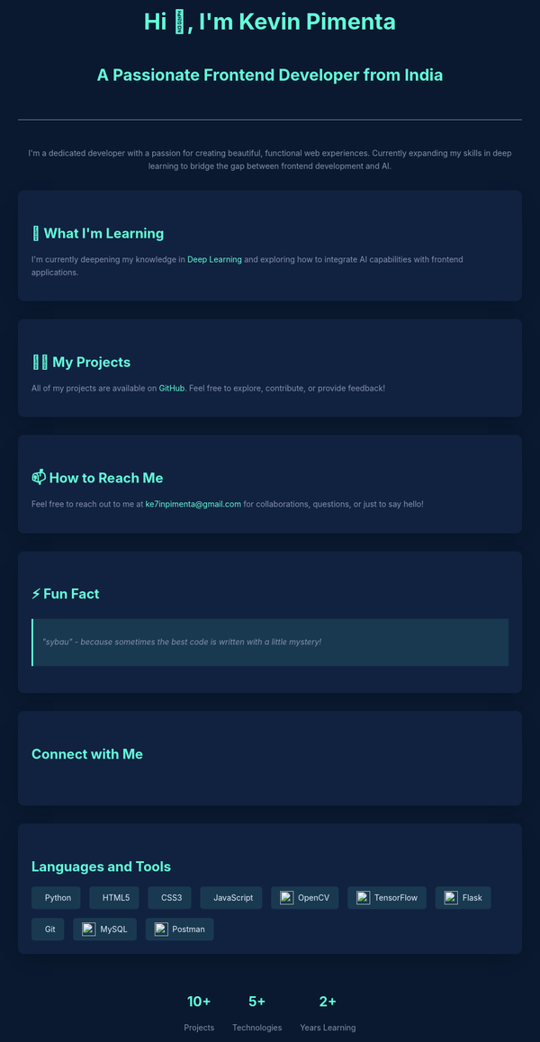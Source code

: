 <!DOCTYPE html>
<html lang="en">
<head>
  <meta charset="UTF-8" />
  <meta name="viewport" content="width=device-width, initial-scale=1.0" />
  <title>Kevin Pimenta - Frontend Developer</title>

  <!-- Google Fonts -->
  <link href="https://fonts.googleapis.com/css2?family=Fira+Code&family=Inter:wght@400;600&display=swap" rel="stylesheet">

  <!-- Font Awesome -->
  <link rel="stylesheet" href="https://cdnjs.cloudflare.com/ajax/libs/font-awesome/6.4.0/css/all.min.css" />

  <style>
    :root {
      --primary-color: #64ffda;
      --secondary-color: #8892b0;
      --background-color: #0a192f;
      --light-background: #112240;
      --text-color: #e6f1ff;
      --font-mono: 'Fira Code', monospace;
    }

    * {
      margin: 0;
      padding: 0;
      box-sizing: border-box;
    }

    body {
      font-family: 'Inter', system-ui, sans-serif;
      background-color: var(--background-color);
      color: var(--text-color);
      line-height: 1.6;
      padding: 2rem;
      max-width: 1000px;
      margin: 0 auto;
    }

    .header {
      text-align: center;
      margin-bottom: 3rem;
      padding: 2rem 0;
      border-bottom: 1px solid var(--secondary-color);
    }

    h1 {
      font-size: 2.5rem;
      margin-bottom: 0.5rem;
      color: var(--primary-color);
    }

    h2 {
      font-size: 1.8rem;
      margin-bottom: 1.5rem;
      color: var(--primary-color);
    }

    h3 {
      font-size: 1.5rem;
      margin-bottom: 1rem;
      color: var(--primary-color);
    }

    p {
      margin-bottom: 1rem;
      color: var(--secondary-color);
    }

    .intro {
      text-align: center;
      margin-bottom: 2rem;
    }

    .highlight {
      color: var(--primary-color);
    }

    .section {
      background-color: var(--light-background);
      padding: 1.5rem;
      border-radius: 10px;
      margin-bottom: 2rem;
      box-shadow: 0 10px 30px -15px rgba(2, 12, 27, 0.7);
    }

    .social-links {
      display: flex;
      justify-content: center;
      gap: 1rem;
      margin: 1.5rem 0;
    }

    .social-links a {
      color: var(--secondary-color);
      font-size: 1.5rem;
      transition: all 0.3s ease;
    }

    .social-links a:hover {
      color: var(--primary-color);
      transform: translateY(-3px);
    }

    .skills-container {
      display: flex;
      flex-wrap: wrap;
      gap: 1rem;
      margin-top: 1rem;
    }

    .skill-item {
      background-color: rgba(100, 255, 218, 0.1);
      padding: 0.5rem 1rem;
      border-radius: 5px;
      display: flex;
      align-items: center;
      gap: 0.5rem;
      transition: all 0.3s ease;
    }

    .skill-item:hover {
      transform: translateY(-3px);
      background-color: rgba(100, 255, 218, 0.2);
    }

    .skill-item img {
      width: 24px;
      height: 24px;
    }

    .stats {
      display: flex;
      justify-content: center;
      gap: 2rem;
      margin-top: 2rem;
    }

    .stat-item {
      text-align: center;
    }

    .fun-fact {
      background-color: rgba(100, 255, 218, 0.1);
      padding: 1rem;
      border-left: 3px solid var(--primary-color);
      margin: 1.5rem 0;
      font-style: italic;
    }

    @media (max-width: 768px) {
      body {
        padding: 1rem;
      }

      .skills-container {
        justify-content: center;
      }

      .stats {
        flex-direction: column;
        gap: 1rem;
      }
    }
  </style>
</head>
<body>
  <div class="header">
    <h1>Hi 👋, I'm Kevin Pimenta</h1>
    <h2>A Passionate Frontend Developer from India</h2>
  </div>

  <div class="intro">
    <p>I'm a dedicated developer with a passion for creating beautiful, functional web experiences. Currently expanding my skills in deep learning to bridge the gap between frontend development and AI.</p>
  </div>

  <div class="section">
    <h3>🌱 What I'm Learning</h3>
    <p>I'm currently deepening my knowledge in <span class="highlight">Deep Learning</span> and exploring how to integrate AI capabilities with frontend applications.</p>
  </div>

  <div class="section">
    <h3>👨‍💻 My Projects</h3>
    <p>All of my projects are available on <a href="https://github.com/ke7innnn" target="_blank" rel="noopener noreferrer" style="color: var(--primary-color); text-decoration: none;">GitHub</a>. Feel free to explore, contribute, or provide feedback!</p>
  </div>

  <div class="section">
    <h3>📫 How to Reach Me</h3>
    <p>Feel free to reach out to me at <span class="highlight">ke7inpimenta@gmail.com</span> for collaborations, questions, or just to say hello!</p>
  </div>

  <div class="section">
    <h3>⚡ Fun Fact</h3>
    <div class="fun-fact">
      <p>"sybau" - because sometimes the best code is written with a little mystery!</p>
    </div>
  </div>

  <div class="section">
    <h3>Connect with Me</h3>
    <div class="social-links">
      <a href="https://instagram.com/ke7innn" target="_blank" rel="noopener noreferrer" aria-label="Instagram">
        <i class="fab fa-instagram"></i>
      </a>
      <a href="https://www.youtube.com/c/ke7innnnnnnnnn" target="_blank" rel="noopener noreferrer" aria-label="YouTube">
        <i class="fab fa-youtube"></i>
      </a>
      <a href="https://leetcode.com/ke7innn" target="_blank" rel="noopener noreferrer" aria-label="LeetCode">
        <i class="fas fa-code"></i>
      </a>
      <a href="https://github.com/ke7innnn" target="_blank" rel="noopener noreferrer" aria-label="GitHub">
        <i class="fab fa-github"></i>
      </a>
    </div>
  </div>

  <div class="section">
    <h3>Languages and Tools</h3>
    <div class="skills-container">
      <div class="skill-item"><i class="fab fa-python"></i> Python</div>
      <div class="skill-item"><i class="fab fa-html5"></i> HTML5</div>
      <div class="skill-item"><i class="fab fa-css3-alt"></i> CSS3</div>
      <div class="skill-item"><i class="fab fa-js-square"></i> JavaScript</div>
      <div class="skill-item"><img src="https://www.vectorlogo.zone/logos/opencv/opencv-icon.svg" alt="OpenCV"> OpenCV</div>
      <div class="skill-item"><img src="https://www.vectorlogo.zone/logos/tensorflow/tensorflow-icon.svg" alt="TensorFlow"> TensorFlow</div>
      <div class="skill-item"><img src="https://www.vectorlogo.zone/logos/pocoo_flask/pocoo_flask-icon.svg" alt="Flask"> Flask</div>
      <div class="skill-item"><i class="fab fa-git-alt"></i> Git</div>
      <div class="skill-item"><img src="https://www.vectorlogo.zone/logos/mysql/mysql-icon.svg" alt="MySQL"> MySQL</div>
      <div class="skill-item"><img src="https://www.vectorlogo.zone/logos/getpostman/getpostman-icon.svg" alt="Postman"> Postman</div>
    </div>
  </div>

  <div class="stats">
    <div class="stat-item">
      <h3>10+</h3>
      <p>Projects</p>
    </div>
    <div class="stat-item">
      <h3>5+</h3>
      <p>Technologies</p>
    </div>
    <div class="stat-item">
      <h3>2+</h3>
      <p>Years Learning</p>
    </div>
  </div>
</body>
</html>
